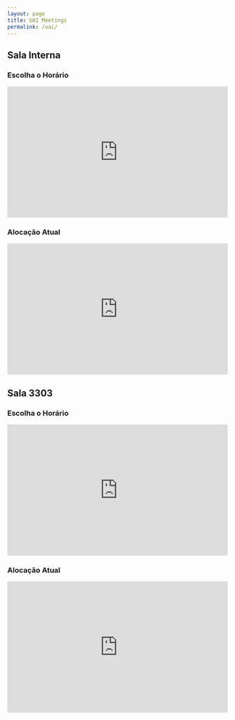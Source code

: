 ```yaml
---
layout: page
title: UAI Meetings
permalink: /uai/
---
```


## Sala Interna

### Escolha o Horário

<iframe src="https://book.morgen.so/flavio/uai" width="100%" height="300px" style="border: none"></iframe>

### Alocação Atual

<iframe src="https://calendar.google.com/calendar/embed?src=3f0b67b2406a960f5f4e987e241670aa70b6f1e49d0da47cf8a584022d9e09b3%40group.calendar.google.com&ctz=America%2FSao_Paulo" style="border: 0" width="100%" height="300" frameborder="0" scrolling="no"></iframe>

## Sala 3303

### Escolha o Horário

<iframe src="https://book.morgen.so/flavio/uai3303" width="100%" height="300px" style="border: none"></iframe>

### Alocação Atual

<iframe src="https://calendar.google.com/calendar/embed?src=7c4dbd5dd07a0c6810c42295ebe6b9cc9a1340549cb27c474c3c2176c2ff11a4%40group.calendar.google.com&ctz=America%2FSao_Paulo" style="border: 0" width="100%" height="300" frameborder="0" scrolling="no"></iframe>

